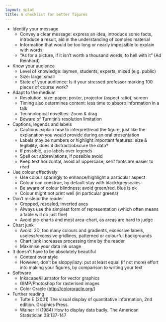 ```yaml
---
layout: splat
title: A checklist for better figures
---
```


* Identify your message
    * Convey a clear message: express an idea, introduce some facts, introduce a result, aid in the understanding of complex material
    * Information that would be too long or nearly impossible to explain with words
    * “As for a picture, if it isn’t worth a thousand words, to hell with it” (Ad Reinhard)
* Know your audience
    * Level of knowledge: laymen, students, experts, mixed (e.g. public)
    * Size: large, small
    * State of your audience: Is it your stressed professor marking 100 pieces of course work?
* Adapt to the medium
    * Resolution, size: paper, poster, projector (aspect ratio), screen
    * Timing also determines content: less time to absorb information in a talk
    * Technological novelties: Zoom & drag
    * Beware of Turnitin’s resolution limitation
* Captions, legends and labels
    * Captions explain how to interpret/read the figure, just like the explanation you would provide during an oral presentation
    * Labels may be numbers or highlight important features: size & legibility, does it distract/obscure the data?
    * If possible, use labels over legends
    * Spell out abbreviations, if possible avoid
    * Keep text horizontal, avoid all uppercase, serif fonts are easier to read
* Use colour effectively
    * Use colour sparingly to enhance/highlight a particular aspect
    * Colour can construe, by default stay with black/greyscales
    * Be aware of colour blindness: avoid green/red, blue is ok
    * Colour might not print well (in particular greens)
* Don’t mislead the reader
    * Cropped, rescaled, inverted axes
    * Always use the simplest form of representation (which often means a table will do just fine)
    * Avoid pie-charts and most area-chart, as areas are hard to judge
* Chart junk
    * Avoid: 3D, too many colours and gradients, excessive labels, useless/excessive gridlines, patterned or colourful backgrounds
    * Chart junk increases processing time by the reader
    * Maximise your data ink usage
* It doesn’t have to be absolutely beautiful
    * Content over style
    * However, don’t be sloppy/lazy: put at least equal (if not more) effort into making your figures, by comparison to writing your text
* Software
    * Inkscape/Illustrator for vector graphics
    * GIMP/Photoshop for rasterised images
    * Color Oracle (http://colororacle.org/)
* Further reading
    * Tufte E (2001) The visual display of quantitative information, 2nd edition. Graphics Press.
    * Wainer H (1984) How to display data badly. The American Statistician 38:137-147
